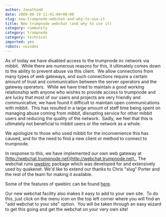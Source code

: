 ```yaml
---
author: JonathanD
date: 2009-06-19 11:41:04+00:00
slug: new-trumpnode-webchat-and-why-to-use-it
title: New trumpnode webchat (and why to use it)
category: community
category: trumpnode
category: technical
imported: yes
robots: noindex
---
```

As of today we have disabled access to the trumpnode irc network via mibbit.  While there are numerous reasons for this, it ultimately comes down to the ability to prevent abuse via this client.  We allow connections from many types of web gateways, and such connections require a certain amount of trust and communication between the server operators and the gateway operators.  While we have tried to maintain a good working relationship with anyone who wishes to provide access to trumpnode and are lucky that most of our users and projects are very friendly and communicative, we have found it difficult to maintain open communications with mibbit.  This has resulted in a large amount of staff time being spent on managing abuse coming from mibbit, disrupting service for other mibbit users and reducing the quality of the network.  Sadly, we feel that this is ultimately not beneficial to mibbit users or the network as a whole.

We apologize to those who used mibbit for the inconvenience this has caused, and for the need to find a new client or method to connect to trumpnode.

In response to this, we have implemented our own web gateway at [http://webchat.trumpnode.net](http://webchat.trumpnode.net).  The webchat runs [qwebirc](http://qwebirc.org/) package which was developed for and extensively used by quakenet. We'd like to extend our thanks to Chris "slug" Porter and the rest of the team for making it available.

Some of the features of qwebirc can be found [here](http://qwebirc.org/features).

Our new webchat facility also makes it easy to add to your own site.  To do this, just click on the menu icon on the top left corner where you will find an "add webchat to your site" option.  You will be taken through an easy wizard to get this going and get the webchat on your very own site!
